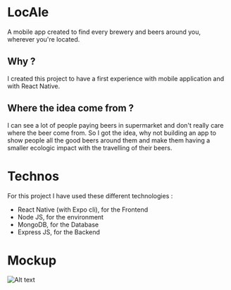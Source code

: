 # LocAle
A mobile app created to find every brewery and beers around you, wherever you're located.

## Why ?
I created this project to have a first experience with mobile application and with React Native.

## Where the idea come from ?
I can see a lot of people paying beers in supermarket and don't really care where the beer come from. 
So I got the idea, why not building an app to show people all the good beers around them and make them having a smaller ecologic impact  with the travelling of their beers.

# Technos
For this project I have used these different technologies : 
- React Native (with Expo cli), for the Frontend
- Node JS, for the environment 
- MongoDB, for the Database
- Express JS, for the Backend

# Mockup

![Alt text](https://res.cloudinary.com/matetlot/image/upload/v1641973778/LocAleUser/mockup_k5stt9.png "a title")
